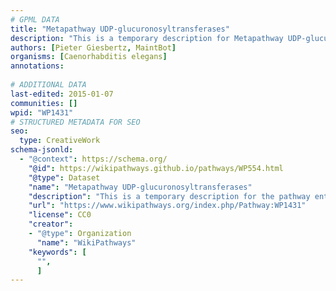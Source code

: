```yaml
---
# GPML DATA
title: "Metapathway UDP-glucuronosyltransferases"
description: "This is a temporary description for Metapathway UDP-glucuronosyltransferases"
authors: [Pieter Giesbertz, MaintBot]
organisms: [Caenorhabditis elegans]
annotations:
  
# ADDITIONAL DATA
last-edited: 2015-01-07
communities: []
wpid: "WP1431"
# STRUCTURED METADATA FOR SEO
seo:
  type: CreativeWork
schema-jsonld:
  - "@context": https://schema.org/
    "@id": https://wikipathways.github.io/pathways/WP554.html
    "@type": Dataset
    "name": "Metapathway UDP-glucuronosyltransferases"
    "description": "This is a temporary description for the pathway entitled: Metapathway UDP-glucuronosyltransferases"
    "url": "https://www.wikipathways.org/index.php/Pathway:WP1431"
    "license": CC0
    "creator":
    - "@type": Organization
      "name": "WikiPathways"
    "keywords": [
      "",
      ]
---
```

